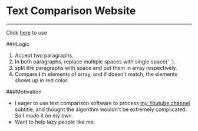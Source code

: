 # Text Comparison Website
___

Click [here](https://unow0517.github.io/TextComparison/) to use

###Logic
1. Accept two paragraphs.
2. In both paragraphs, replace multiple spaces with single space(' ').
3. split the paragraphs with space and put them in array respectively.
4. Compare **i** th elements of array, and if doesn't match, the elements shows up in red color.


###Motivation
- I eager to use text comparison software to process [my Youtube channel](https://www.youtube.com/channel/UCpor_rpeBwgmc1HU0QS0s3A) subtitle, and thought the algorithm wouldn't be extremely complicated. So I made it on my own.
- Want to help lazy people like me.